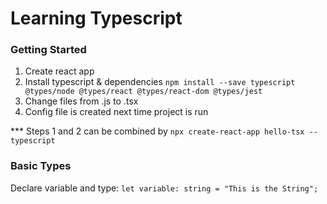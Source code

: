 <!-- @format -->

# Learning Typescript

### Getting Started

1. Create react app
2. Install typescript & dependencies
   `npm install --save typescript @types/node @types/react @types/react-dom @types/jest`
3. Change files from .js to .tsx
4. Config file is created next time project is run

\*\*\* Steps 1 and 2 can be combined by `npx create-react-app hello-tsx --typescript`

### Basic Types

Declare variable and type: `let variable: string = "This is the String";`
